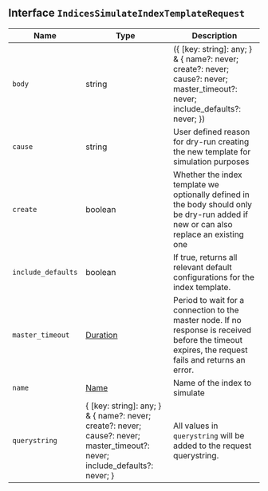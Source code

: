## Interface `IndicesSimulateIndexTemplateRequest`

| Name | Type | Description |
| - | - | - |
| `body` | string | ({ [key: string]: any; } & { name?: never; create?: never; cause?: never; master_timeout?: never; include_defaults?: never; }) | All values in `body` will be added to the request body. |
| `cause` | string | User defined reason for dry-run creating the new template for simulation purposes |
| `create` | boolean | Whether the index template we optionally defined in the body should only be dry-run added if new or can also replace an existing one |
| `include_defaults` | boolean | If true, returns all relevant default configurations for the index template. |
| `master_timeout` | [Duration](./Duration.md) | Period to wait for a connection to the master node. If no response is received before the timeout expires, the request fails and returns an error. |
| `name` | [Name](./Name.md) | Name of the index to simulate |
| `querystring` | { [key: string]: any; } & { name?: never; create?: never; cause?: never; master_timeout?: never; include_defaults?: never; } | All values in `querystring` will be added to the request querystring. |
